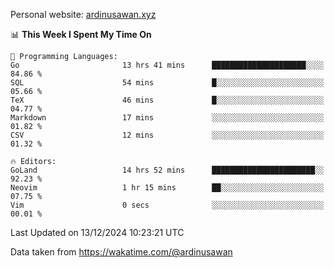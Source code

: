 Personal website: [ardinusawan.xyz](https://ardinusawan.xyz)

<!--START_SECTION:waka-->
📊 **This Week I Spent My Time On** 

```text
💬 Programming Languages: 
Go                       13 hrs 41 mins      █████████████████████░░░░   84.86 % 
SQL                      54 mins             █░░░░░░░░░░░░░░░░░░░░░░░░   05.66 % 
TeX                      46 mins             █░░░░░░░░░░░░░░░░░░░░░░░░   04.77 % 
Markdown                 17 mins             ░░░░░░░░░░░░░░░░░░░░░░░░░   01.82 % 
CSV                      12 mins             ░░░░░░░░░░░░░░░░░░░░░░░░░   01.32 % 

🔥 Editors: 
GoLand                   14 hrs 52 mins      ███████████████████████░░   92.23 % 
Neovim                   1 hr 15 mins        ██░░░░░░░░░░░░░░░░░░░░░░░   07.75 % 
Vim                      0 secs              ░░░░░░░░░░░░░░░░░░░░░░░░░   00.01 % 
```


 Last Updated on 13/12/2024 10:23:21 UTC
<!--END_SECTION:waka-->
Data taken from https://wakatime.com/@ardinusawan
